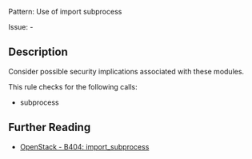 Pattern: Use of import subprocess

Issue: -

## Description

Consider possible security implications associated with these modules.

This rule checks for the following calls:

  - subprocess

## Further Reading

* [OpenStack - B404: import_subprocess](https://docs.openstack.org/developer/bandit/api/bandit.blacklists.html#b404-import-subprocess)
